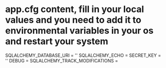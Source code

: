 # app.cfg content, fill in your local values and you need to add it to environmental variables in your os and restart your system
SQLALCHEMY_DATABASE_URI = ''
SQLALCHEMY_ECHO = 
SECRET_KEY = ''
DEBUG = 
SQLALCHEMY_TRACK_MODIFICATIONS = 